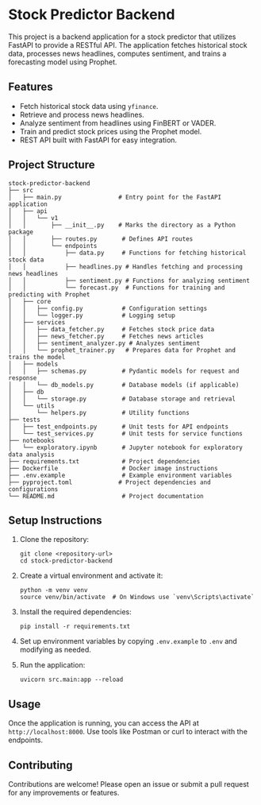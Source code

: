 # Stock Predictor Backend

This project is a backend application for a stock predictor that utilizes FastAPI to provide a RESTful API. The application fetches historical stock data, processes news headlines, computes sentiment, and trains a forecasting model using Prophet.

## Features

- Fetch historical stock data using `yfinance`.
- Retrieve and process news headlines.
- Analyze sentiment from headlines using FinBERT or VADER.
- Train and predict stock prices using the Prophet model.
- REST API built with FastAPI for easy integration.

## Project Structure

```
stock-predictor-backend
├── src
│   ├── main.py                # Entry point for the FastAPI application
│   ├── api
│   │   └── v1
│   │       ├── __init__.py    # Marks the directory as a Python package
│   │       ├── routes.py       # Defines API routes
│   │       └── endpoints
│   │           ├── data.py     # Functions for fetching historical stock data
│   │           ├── headlines.py # Handles fetching and processing news headlines
│   │           ├── sentiment.py # Functions for analyzing sentiment
│   │           └── forecast.py  # Functions for training and predicting with Prophet
│   ├── core
│   │   ├── config.py           # Configuration settings
│   │   └── logger.py           # Logging setup
│   ├── services
│   │   ├── data_fetcher.py     # Fetches stock price data
│   │   ├── news_fetcher.py     # Fetches news articles
│   │   ├── sentiment_analyzer.py # Analyzes sentiment
│   │   └── prophet_trainer.py   # Prepares data for Prophet and trains the model
│   ├── models
│   │   ├── schemas.py          # Pydantic models for request and response
│   │   └── db_models.py        # Database models (if applicable)
│   ├── db
│   │   └── storage.py          # Database storage and retrieval
│   └── utils
│       └── helpers.py          # Utility functions
├── tests
│   ├── test_endpoints.py       # Unit tests for API endpoints
│   └── test_services.py        # Unit tests for service functions
├── notebooks
│   └── exploratory.ipynb       # Jupyter notebook for exploratory data analysis
├── requirements.txt            # Project dependencies
├── Dockerfile                  # Docker image instructions
├── .env.example                # Example environment variables
├── pyproject.toml             # Project dependencies and configurations
└── README.md                   # Project documentation
```

## Setup Instructions

1. Clone the repository:
   ```
   git clone <repository-url>
   cd stock-predictor-backend
   ```

2. Create a virtual environment and activate it:
   ```
   python -m venv venv
   source venv/bin/activate  # On Windows use `venv\Scripts\activate`
   ```

3. Install the required dependencies:
   ```
   pip install -r requirements.txt
   ```

4. Set up environment variables by copying `.env.example` to `.env` and modifying as needed.

5. Run the application:
   ```
   uvicorn src.main:app --reload
   ```

## Usage

Once the application is running, you can access the API at `http://localhost:8000`. Use tools like Postman or curl to interact with the endpoints.

## Contributing

Contributions are welcome! Please open an issue or submit a pull request for any improvements or features.
